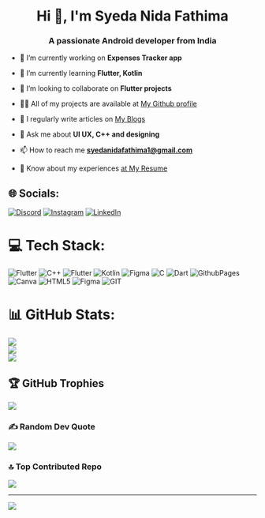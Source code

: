 <h1 align="center">Hi 👋, I'm Syeda Nida Fathima</h1>
<h3 align="center">A passionate Android developer from India</h3>

- 🔭 I’m currently working on **Expenses Tracker app**

- 🌱 I’m currently learning **Flutter, Kotlin**

- 👯 I’m looking to collaborate on **Flutter projects**

- 👨‍💻 All of my projects are available at [My Github profile ](https://github.com/nida242004)

- 📝 I regularly write articles on [My Blogs](https://brialliancebarn.blogspot.com/)

- 💬 Ask me about **UI UX, C++ and designing**

- 📫 How to reach me **syedanidafathima1@gmail.com**

- 📄 Know about my experiences [at My Resume](https://drive.google.com/file/d/10E4-90VHl3VIavctZwj6hMrLfczPGm1_/view?usp=drivesdk)
 
## 🌐 Socials:
[![Discord](https://img.shields.io/badge/Discord-%237289DA.svg?logo=discord&logoColor=white)](https://discord.gg/Niddzie#3344) [![Instagram](https://img.shields.io/badge/Instagram-%23E4405F.svg?logo=Instagram&logoColor=white)](https://instagram.com/nid.aaa_) [![LinkedIn](https://img.shields.io/badge/LinkedIn-%230077B5.svg?logo=linkedin&logoColor=white)](https://linkedin.com/in/http://www.linkedin.com/in/syedanidafathima) 

# 💻 Tech Stack:
![Flutter](https://img.shields.io/badge/Flutter-%2302569B.svg?style=for-the-badge&logo=Flutter&logoColor=white) ![C++](https://img.shields.io/badge/c++-%2300599C.svg?style=for-the-badge&logo=c%2B%2B&logoColor=white) ![Flutter](https://img.shields.io/badge/Flutter-%2302569B.svg?style=for-the-badge&logo=Flutter&logoColor=white) ![Kotlin](https://img.shields.io/badge/kotlin-%237F52FF.svg?style=for-the-badge&logo=kotlin&logoColor=white) ![Figma](https://img.shields.io/badge/figma-%23F24E1E.svg?style=for-the-badge&logo=figma&logoColor=white) ![C](https://img.shields.io/badge/c-%2300599C.svg?style=for-the-badge&logo=c&logoColor=white) ![Dart](https://img.shields.io/badge/dart-%230175C2.svg?style=for-the-badge&logo=dart&logoColor=white) ![GithubPages](https://img.shields.io/badge/github%20pages-121013?style=for-the-badge&logo=github&logoColor=white) ![Canva](https://img.shields.io/badge/Canva-%2300C4CC.svg?style=for-the-badge&logo=Canva&logoColor=white) ![HTML5](https://img.shields.io/badge/html5-%23E34F26.svg?style=for-the-badge&logo=html5&logoColor=white) ![Figma](https://img.shields.io/badge/figma-%23F24E1E.svg?style=for-the-badge&logo=figma&logoColor=white) ![GIT](https://img.shields.io/badge/Git-fc6d26?style=for-the-badge&logo=git&logoColor=white)
# 📊 GitHub Stats:
![](https://github-readme-stats.vercel.app/api?username=nida242004&theme=slateorange&hide_border=false&include_all_commits=true&count_private=true)<br/>
![](https://github-readme-streak-stats.herokuapp.com/?user=nida242004&theme=slateorange&hide_border=false)<br/>
![](https://github-readme-stats.vercel.app/api/top-langs/?username=nida242004&theme=slateorange&hide_border=false&include_all_commits=true&count_private=true&layout=compact)

## 🏆 GitHub Trophies
![](https://github-profile-trophy.vercel.app/?username=nida242004&theme=buddhism&no-frame=false&no-bg=true&margin-w=4)

### ✍️ Random Dev Quote
![](https://quotes-github-readme.vercel.app/api?type=vetical&theme=merko)

### 🔝 Top Contributed Repo
![](https://github-contributor-stats.vercel.app/api?username=nida242004&limit=5&theme=monokai&combine_all_yearly_contributions=true)

---
[![](https://visitcount.itsvg.in/api?id=nida242004&icon=5&color=0)](https://visitcount.itsvg.in)

<!-- Proudly created with GPRM ( https://gprm.itsvg.in ) -->

